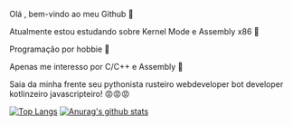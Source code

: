 




Olá , bem-vindo ao meu Github 👋

Atualmente estou estudando sobre Kernel Mode e Assembly x86 🙇                                    

Programação por hobbie 🙏

Apenas me interesso por C/C++ e Assembly 🧐

Saia da minha frente seu pythonista rusteiro webdeveloper bot developer kotlinzeiro javascripteiro! 😡😡😡





[![Top Langs](https://github-readme-stats.vercel.app/api/top-langs/?username=KB1te)](https://github.com/anuraghazra/github-readme-stats)     [![Anurag's github stats](https://github-readme-stats.vercel.app/api?username=KB1te)](https://github.com/anuraghazra/github-readme-stats)


